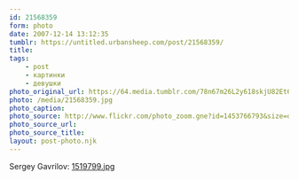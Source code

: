 ```yaml
---
id: 21568359
form: photo
date: 2007-12-14 13:12:35
tumblr: https://untitled.urbansheep.com/post/21568359/
title:
tags:
    - post
    - картинки
    - девушки
photo_original_url: https://64.media.tumblr.com/78n67m26L2y618skjU82Et6r_1280.jpg
photo: /media/21568359.jpg
photo_caption: 
photo_source: http://www.flickr.com/photo_zoom.gne?id=1453766793&size=o
photo_source_url:
photo_source_title:
layout: post-photo.njk
---
```


<p>Sergey Gavrilov: <a href="http://www.flickr.com/photos/serggavrilov/1453766793/">1519799.jpg</a></p>
